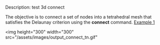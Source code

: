 Description: test 3d connect

The objective is to connect a set of nodes into a tetrahedral mesh that satisfies the Delaunay criterion using the **connect** command.
[Example 1](description_connect.md)


<img height="300" width="300" src="/assets/images/output_connect_tn.gif"
